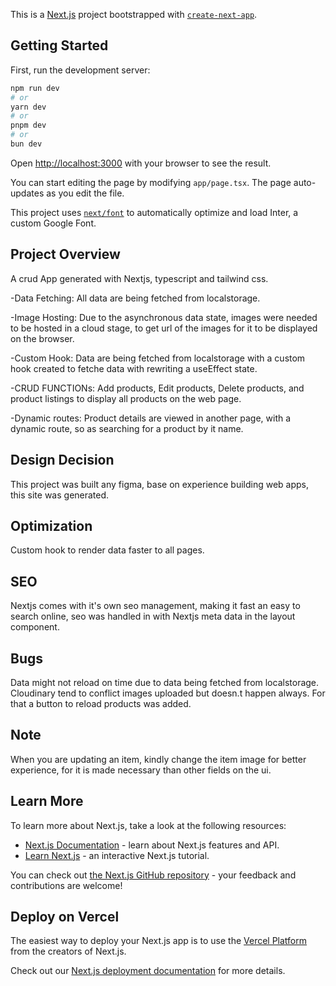 This is a [Next.js](https://nextjs.org/) project bootstrapped with [`create-next-app`](https://github.com/vercel/next.js/tree/canary/packages/create-next-app).

## Getting Started

First, run the development server:

```bash
npm run dev
# or
yarn dev
# or
pnpm dev
# or
bun dev
```

Open [http://localhost:3000](http://localhost:3000) with your browser to see the result.

You can start editing the page by modifying `app/page.tsx`. The page auto-updates as you edit the file.

This project uses [`next/font`](https://nextjs.org/docs/basic-features/font-optimization) to automatically optimize and load Inter, a custom Google Font.

## Project Overview

A crud App generated with Nextjs, typescript and tailwind css.

-Data Fetching: All data are being fetched from localstorage.

-Image Hosting: Due to the asynchronous data state, images were needed to be hosted in a cloud stage, to get url of the images for it to be displayed on the browser.

-Custom Hook: Data are being fetched from localstorage with a custom hook created to fetche data with rewriting a useEffect state.

-CRUD FUNCTIONs: Add products, Edit products, Delete products, and product listings to display all products on the web page.

-Dynamic routes: Product details are viewed in another page, with a dynamic route, so as searching for a product by it name.

## Design Decision

This project was built any figma, base on experience building web apps, this site was generated.

## Optimization

Custom hook to render data faster to all pages.

## SEO

Nextjs comes with it's own seo management, making it fast an easy to search online, seo was handled in with Nextjs meta data in the layout component.

## Bugs

Data might not reload on time due to data being fetched from localstorage.
Cloudinary tend to conflict images uploaded but doesn.t happen always. For that a button to reload products was added.

## Note

When you are updating an item, kindly change the item image for better experience, for it is made necessary than other fields on the ui.

## Learn More

To learn more about Next.js, take a look at the following resources:

- [Next.js Documentation](https://nextjs.org/docs) - learn about Next.js features and API.
- [Learn Next.js](https://nextjs.org/learn) - an interactive Next.js tutorial.

You can check out [the Next.js GitHub repository](https://github.com/vercel/next.js/) - your feedback and contributions are welcome!

## Deploy on Vercel

The easiest way to deploy your Next.js app is to use the [Vercel Platform](https://vercel.com/new?utm_medium=default-template&filter=next.js&utm_source=create-next-app&utm_campaign=create-next-app-readme) from the creators of Next.js.

Check out our [Next.js deployment documentation](https://nextjs.org/docs/deployment) for more details.
